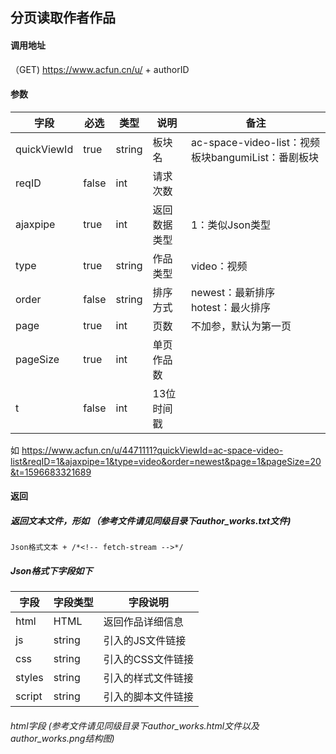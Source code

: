 ## 分页读取作者作品

#### 调用地址

（GET) https://www.acfun.cn/u/ + authorID 

#### 参数

| 字段          | 必选    | 类型     | 说明     | 备注                                       |
| ----------- | ----- | ------ | ------ | ---------------------------------------- |
| quickViewId | true  | string | 板块名    | ac-space-video-list：视频板块bangumiList：番剧板块 |
| reqID       | false | int    | 请求次数   |                                          |
| ajaxpipe    | true  | int    | 返回数据类型 | 1：类似Json类型                               |
| type        | true  | string | 作品类型   | video：视频                                 |
| order       | false | string | 排序方式   | newest：最新排序<br />hotest：最火排序             |
| page        | true  | int    | 页数     | 不加参，默认为第一页                               |
| pageSize    | true  | int    | 单页作品数  |                                          |
| t           | false | int    | 13位时间戳 |                                          |

如 https://www.acfun.cn/u/4471111?quickViewId=ac-space-video-list&reqID=1&ajaxpipe=1&type=video&order=newest&page=1&pageSize=20&t=1596683321689 

#### 返回

##### 返回文本文件，形如 （参考文件请见同级目录下author_works.txt文件)

```
Json格式文本 + /*<!-- fetch-stream -->*/
```

##### Json格式下字段如下

| 字段     | 字段类型   | 字段说明       |
| ------ | ------ | ---------- |
| html   | HTML   | 返回作品详细信息   |
| js     | string | 引入的JS文件链接  |
| css    | string | 引入的CSS文件链接 |
| styles | string | 引入的样式文件链接  |
| script | string | 引入的脚本文件链接  |

###### html字段 (参考文件请见同级目录下author_works.html文件以及author_works.png结构图)
